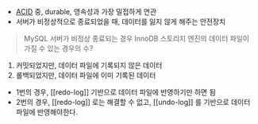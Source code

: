 - [ACID](https://ko.wikipedia.org/wiki/ACID) 중, durable, 영속성과 가장 밀접하게 연관
- 서버가 비정상적으로 종료되었을 때, 데이터를 잃지 않게 해주는 안전장치

> MySQL 서버가 비정상 종료되는 경우 InnoDB 스토리지 엔진의 데이터 파일이 가질 수 있는 경우의 수?

1. 커밋되었지만, 데이터 파일에 기록되지 않은 데이터
2. 롤백되었지만, 데이터 파일에 이미 기록된 데이터

- 1번의 경우, [[redo-log]] 기반으로 데이터 파일에 반영하기만 하면 됨
- 2번의 경우, [[redo-log]] 로는 해결할 수 없고, [[undo-log]] 를 기반으로 데이터 파일에 반영해야한다.
